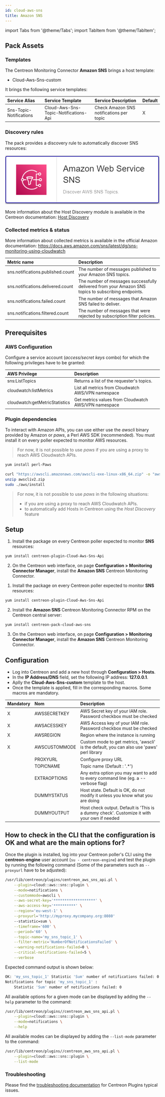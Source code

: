 ```yaml
---
id: cloud-aws-sns
title: Amazon SNS
---
```

import Tabs from '@theme/Tabs';
import TabItem from '@theme/TabItem';


## Pack Assets

### Templates

The Centreon Monitoring Connector **Amazon SNS** brings a host template:

* Cloud-Aws-Sns-custom

It brings the following service templates:

| Service Alias                  | Service Template                      | Service Description                      | Default |
|:-------------------------------|:--------------------------------------|:-----------------------------------------|:--------|
| Sns-Topic-Notifications        | Cloud-Aws-Sns-Topic-Notifications-Api | Check Amazon SNS notifications per topic | X       |

### Discovery rules

The pack provides a discovery rule to automatically discover SNS resources:

![image](../../../assets/integrations/plugin-packs/procedures/cloud-aws-sns-provider.png)

More information about the Host Discovery module is available in the Centreon documentation: [Host Discovery](/onprem/monitoring/discovery/hosts-discovery)

### Collected metrics & status

More information about collected metrics is available in the official Amazon documentation:
https://docs.aws.amazon.com/sns/latest/dg/sns-monitoring-using-cloudwatch

<Tabs groupId="sync">
<TabItem value="Sns-Topic-Notifications" label="Sns-Topic-Notifications">

| Metric name                       | Description                                                                                         |
|:----------------------------------|:----------------------------------------------------------------------------------------------------|
| sns.notifications.published.count | The number of messages published to your Amazon SNS topics.                                         |
| sns.notifications.delivered.count | The number of messages successfully delivered from your Amazon SNS topics to subscribing endpoints. |
| sns.notifications.failed.count    | The number of messages that Amazon SNS failed to deliver.                                           |
| sns.notifications.filtered.count  | The number of messages that were rejected by subscription filter policies.                          |

</TabItem>
</Tabs>

## Prerequisites

### AWS Configuration

Configure a service account (*access/secret keys* combo) for which the following privileges have to be granted:

| AWS Privilege                  | Description                                          |
|:-------------------------------|:-----------------------------------------------------|
| sns:ListTopics                 | Returns a list of the requester's topics.            |
| cloudwatch:listMetrics         | List all metrics from Cloudwatch AWS/VPN namespace   |
| cloudwatch:getMetricStatistics | Get metrics values from Cloudwatch AWS/VPN namespace |

### Plugin dependencies

To interact with Amazon APIs, you can use either use the *awscli* binary provided by Amazon or *paws*, a Perl AWS SDK (recommended). You must install it on every poller expected to monitor AWS resources. 

> For now, it is not possible to use *paws* if you are using a proxy to reach AWS Cloudwatch APIs. 

<Tabs groupId="sync">
<TabItem value="perl-Paws-installation" label="perl-Paws-installation">

```bash
yum install perl-Paws
```

</TabItem>
<TabItem value="aws-cli-installation" label="aws-cli-installation">

```bash
curl "https://awscli.amazonaws.com/awscli-exe-linux-x86_64.zip" -o "awscliv2.zip"
unzip awscliv2.zip
sudo ./aws/install
```

</TabItem>
</Tabs>

> For now, it is not possible to use *paws* in the following situations:
> * if you are using a proxy to reach AWS Cloudwatch APIs. 
> * to automatically add Hosts in Centreon using the *Host Discovery* feature

## Setup

<Tabs groupId="sync">
<TabItem value="Online License" label="Online License">

1. Install the package on every Centreon poller expected to monitor **SNS** resources:

```bash
yum install centreon-plugin-Cloud-Aws-Sns-Api
```

2. On the Centreon web interface, on page **Configuration > Monitoring Connector Manager**, install the **Amazon SNS** Centreon Monitoring Connector.

</TabItem>
<TabItem value="Offline License" label="Offline License">

1. Install the package on every Centreon poller expected to monitor **SNS** resources:

```bash
yum install centreon-plugin-Cloud-Aws-Sns-Api
```

2. Install the **Amazon SNS** Centreon Monitoring Connector RPM on the Centreon central server:

```bash
yum install centreon-pack-cloud-aws-sns
```

3. On the Centreon web interface, on page **Configuration > Monitoring Connector Manager**, install the **Amazon SNS** Centreon Monitoring Connector.

</TabItem>
</Tabs>

## Configuration

* Log into Centreon and add a new host through **Configuration > Hosts**.
* In the **IP Address/DNS** field, set the following IP address: **127.0.0.1**.
* Aplly the **Cloud-Aws-Sns-custom** template to the host.
* Once the template is applied, fill in the corresponding macros. Some macros are mandatory.

| Mandatory   | Nom             | Description                                                                                 |
| :---------- | :-------------- | :------------------------------------------------------------------------------------------ |
| X           | AWSSECRETKEY    | AWS Secret key of your IAM role. Password checkbox must be checked                          |
| X           | AWSACESSKEY     | AWS Access key of your IAM role. Password checkbox must be checked                          |
| X           | AWSREGION       | Region where the instance is running                                                        |
| X           | AWSCUSTOMMODE   | Custom mode to get metrics, 'awscli' is the default, you can also use 'paws' perl library   |
|             | PROXYURL        | Configure proxy URL                                                                         |
|             | TOPICNAME       | Topic name (Default : '.*')                                                                 |
|             | EXTRAOPTIONS    | Any extra option you may want to add to every command line (eg. a --verbose flag)           |
|             | DUMMYSTATUS     | Host state. Default is OK, do not modify it unless you know what you are doing              |
|             | DUMMYOUTPUT     | Host check output. Default is 'This is a dummy check'. Customize it with your own if needed |

## How to check in the CLI that the configuration is OK and what are the main options for?

Once the plugin is installed, log into your Centreon poller's CLI using the
**centreon-engine** user account (`su - centreon-engine`) and test the plugin by
running the following command (Some of the parameters such as ```--proxyurl``` have to be adjusted):

```bash
/usr/lib/centreon/plugins/centreon_aws_sns_api.pl \
    --plugin=cloud::aws::sns::plugin \
    --mode=notifications \
    --custommode=awscli \
    --aws-secret-key='*******************' \
    --aws-access-key='**********' \
    --region='eu-west-1' \
    --proxyurl='http://myproxy.mycompany.org:8080'
    --statistic=sum \
    --timeframe='600' \
    --period='60' \
    --topic-name='my_sns_topic_1' \
    --filter-metric='NumberOfNotificationsFailed' \
    --warning-notifications-failed=0 \
    --critical-notifications-failed=5 \
    --verbose
```

Expected command output is shown below: 

```bash
OK: 'my_sns_topic_1' Statistic 'Sum' number of notifications failed: 0 | 'my_sns_topic_1~sum#sns.notifications.failed.count'=0;;;;
Notifications for topic 'my_sns_topic_1' :
    Statistic 'Sum' number of notifications failed: 0 
```

All available options for a given mode can be displayed by adding the
`--help` parameter to the command:

```bash
/usr/lib/centreon/plugins//centreon_aws_sns_api.pl \
    --plugin=cloud::aws::sns::plugin \
    --mode=notifications \
    --help
```

All available modes can be displayed by adding the `--list-mode` parameter to
the command:

```bash
/usr/lib/centreon/plugins//centreon_aws_sns_api.pl \
    --plugin=cloud::aws::sns::plugin \
    --list-mode
```

### Troubleshooting

Please find the [troubleshooting documentation](../getting-started/how-to-guides/troubleshooting-plugins.md)
for Centreon Plugins typical issues.